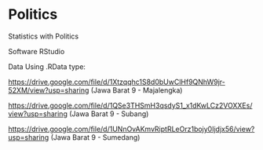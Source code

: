 # Politics
Statistics with Politics

Software RStudio

Data Using .RData type:

https://drive.google.com/file/d/1Xtzqqhc1S8d0bUwClHf9QNhW9jr-52XM/view?usp=sharing (Jawa Barat 9 -  Majalengka)

https://drive.google.com/file/d/1QSe3THSmH3qsdyS1_x1dKwLCz2VOXXEs/view?usp=sharing (Jawa Barat 9 - Subang)

https://drive.google.com/file/d/1UNnOvAKmvRiptRLeOrz1bojy0Ijdjx56/view?usp=sharing (Jawa Barat 9 - Sumedang)
